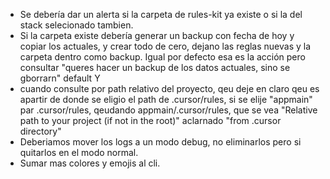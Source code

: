 -   Se debería dar un alerta si la carpeta de rules-kit ya existe o si la del stack selecionado tambien.
-   Si la carpeta existe debería generar un backup con fecha de hoy y copiar los actuales, y crear todo de cero, dejano las reglas nuevas y la carpeta dentro como backup. Igual por defecto esa es la acción pero consultar "queres hacer un backup de los datos actuales, sino se gborrarn" default Y
-   cuando consulte por path relativo del proyecto, qeu deje en claro qeu es apartir de donde se eligio el path de .cursor/rules, si se elije "appmain" par .cursor/rules, qeudando appmain/.cursor/rules, que se vea "Relative path to your project (if not in the root)" aclarnado "from .cursor directory"
-   Deberiamos mover los logs a un modo debug, no eliminarlos pero si quitarlos en el modo normal.
-   Sumar mas colores y emojis al cli.
